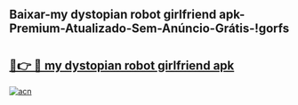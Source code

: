 
## Baixar-my dystopian robot girlfriend apk-Premium-Atualizado-Sem-Anúncio-Grátis-!gorfs

# <h2><a href="https://andorid.site?title=my_dystopian_robot_girlfriend_apk&ref=27">🔗👉 🔴 my dystopian robot girlfriend apk</a></h2>

[![acn](https://github.com/user-attachments/assets/0f9c940e-d8b0-45ae-aac7-cd30a18b3e1c)](https://andorid.site?title=my_dystopian_robot_girlfriend_apk&ref=27)

